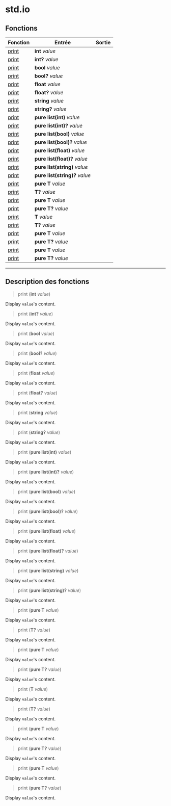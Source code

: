 # std.io

## Fonctions
|Fonction|Entrée|Sortie|
|-|-|-|
|[print](#func_0)|**int** *value*||
|[print](#func_1)|**int?** *value*||
|[print](#func_2)|**bool** *value*||
|[print](#func_3)|**bool?** *value*||
|[print](#func_4)|**float** *value*||
|[print](#func_5)|**float?** *value*||
|[print](#func_6)|**string** *value*||
|[print](#func_7)|**string?** *value*||
|[print](#func_8)|**pure list(int)** *value*||
|[print](#func_9)|**pure list(int)?** *value*||
|[print](#func_10)|**pure list(bool)** *value*||
|[print](#func_11)|**pure list(bool)?** *value*||
|[print](#func_12)|**pure list(float)** *value*||
|[print](#func_13)|**pure list(float)?** *value*||
|[print](#func_14)|**pure list(string)** *value*||
|[print](#func_15)|**pure list(string)?** *value*||
|[print](#func_16)|**pure T** *value*||
|[print](#func_17)|**T?** *value*||
|[print](#func_18)|**pure T** *value*||
|[print](#func_19)|**pure T?** *value*||
|[print](#func_20)|**T** *value*||
|[print](#func_21)|**T?** *value*||
|[print](#func_22)|**pure T** *value*||
|[print](#func_23)|**pure T?** *value*||
|[print](#func_24)|**pure T** *value*||
|[print](#func_25)|**pure T?** *value*||


***
## Description des fonctions

<a id="func_0"></a>
> print (**int** *value*)

Display `value`'s content.

<a id="func_1"></a>
> print (**int?** *value*)

Display `value`'s content.

<a id="func_2"></a>
> print (**bool** *value*)

Display `value`'s content.

<a id="func_3"></a>
> print (**bool?** *value*)

Display `value`'s content.

<a id="func_4"></a>
> print (**float** *value*)

Display `value`'s content.

<a id="func_5"></a>
> print (**float?** *value*)

Display `value`'s content.

<a id="func_6"></a>
> print (**string** *value*)

Display `value`'s content.

<a id="func_7"></a>
> print (**string?** *value*)

Display `value`'s content.

<a id="func_8"></a>
> print (**pure list(int)** *value*)

Display `value`'s content.

<a id="func_9"></a>
> print (**pure list(int)?** *value*)

Display `value`'s content.

<a id="func_10"></a>
> print (**pure list(bool)** *value*)

Display `value`'s content.

<a id="func_11"></a>
> print (**pure list(bool)?** *value*)

Display `value`'s content.

<a id="func_12"></a>
> print (**pure list(float)** *value*)

Display `value`'s content.

<a id="func_13"></a>
> print (**pure list(float)?** *value*)

Display `value`'s content.

<a id="func_14"></a>
> print (**pure list(string)** *value*)

Display `value`'s content.

<a id="func_15"></a>
> print (**pure list(string)?** *value*)

Display `value`'s content.

<a id="func_16"></a>
> print (**pure T** *value*)

Display `value`'s content.

<a id="func_17"></a>
> print (**T?** *value*)

Display `value`'s content.

<a id="func_18"></a>
> print (**pure T** *value*)

Display `value`'s content.

<a id="func_19"></a>
> print (**pure T?** *value*)

Display `value`'s content.

<a id="func_20"></a>
> print (**T** *value*)

Display `value`'s content.

<a id="func_21"></a>
> print (**T?** *value*)

Display `value`'s content.

<a id="func_22"></a>
> print (**pure T** *value*)

Display `value`'s content.

<a id="func_23"></a>
> print (**pure T?** *value*)

Display `value`'s content.

<a id="func_24"></a>
> print (**pure T** *value*)

Display `value`'s content.

<a id="func_25"></a>
> print (**pure T?** *value*)

Display `value`'s content.

